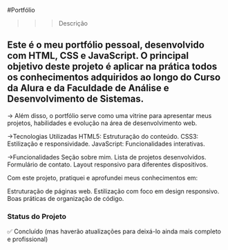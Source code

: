 #Portfólio
>>> Descrição
<h2>Este é o meu portfólio pessoal, desenvolvido com HTML, CSS e JavaScript. O principal objetivo deste projeto é aplicar na prática todos os conhecimentos adquiridos ao longo do Curso da Alura e da Faculdade de Análise e Desenvolvimento de Sistemas.</h2>
-> Além disso, o portfólio serve como uma vitrine para apresentar meus projetos, habilidades e evolução na área de desenvolvimento web.

->Tecnologias Utilizadas
    HTML5: Estruturação do conteúdo.
    CSS3: Estilização e responsividade.
    JavaScript: Funcionalidades interativas.

->Funcionalidades
    Seção sobre mim.
    Lista de projetos desenvolvidos.
    Formulário de contato.
    Layout responsivo para diferentes dispositivos.

Com este projeto, pratiquei e aprofundei meus conhecimentos em:

Estruturação de páginas web.
Estilização com foco em design responsivo.
Boas práticas de organização de código.

<h3>Status do Projeto</h3>
    ✅ Concluído (mas haverão atualizações para deixá-lo ainda mais completo e profissional)





